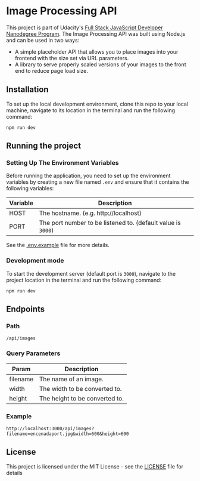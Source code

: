 # Image Processing API

This project is part of Udacity's [Full Stack JavaScript Developer Nanodegree Program](https://www.udacity.com/course/full-stack-javascript-developer-nanodegree--nd0067). The Image Processing API was built using Node.js and can be used in two ways:

- A simple placeholder API that allows you to place images into your frontend with the size set via URL parameters.
- A library to serve properly scaled versions of your images to the front end to reduce page
  load size.

## Installation

To set up the local development environment, clone this repo to your local machine, navigate to its location in the
terminal and
run the following command:

```
npm run dev
```

## Running the project

### Setting Up The Environment Variables

Before running the application, you need to set up the environment variables by creating a new file named `.env` and
ensure that it contains the following variables:

| Variable   | Description                                                  |
|------------|--------------------------------------------------------------|
| HOST       | The hostname. (e.g. http://localhost)                        |
| PORT       | The port number to be listened to. (default value is `3000`) |

See the [.env.example](./.env.example) file for more details.

### Development mode

To start the development server (default port is `3000`), navigate to the project location in the terminal and run the
following command:

```
npm run dev
```

## Endpoints

### Path

`/api/images`

### Query Parameters

| Param    | Description                    |
|----------|--------------------------------|
| filename | The name of an image.          |
| width    | The width to be converted to.  |
| height   | The height to be converted to. |

### Example

```
http://localhost:3000/api/images?filename=encenadaport.jpg&width=600&height=600
```

## License

This project is licensed under the MIT License - see the [LICENSE](./LICENSE) file for details